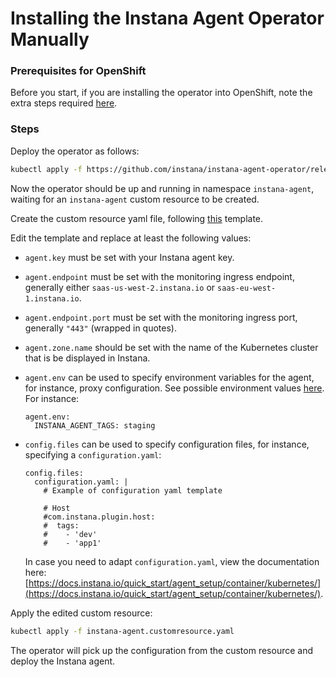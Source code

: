 Installing the Instana Agent Operator Manually
==============================================

### Prerequisites for OpenShift

Before you start, if you are installing the operator into OpenShift, note the extra steps required [here](openshift.md).

### Steps

Deploy the operator as follows:

```bash
kubectl apply -f https://github.com/instana/instana-agent-operator/releases/latest/download/instana-agent-operator.yaml
```

Now the operator should be up and running in namespace `instana-agent`, waiting for an `instana-agent` custom resource to
be created.

Create the custom resource yaml file, following [this](https://github.com/instana/instana-agent-operator/blob/master/deploy/instana-agent.customresource.yaml) template.

Edit the template and replace at least the following values:

  * `agent.key` must be set with your Instana agent key.
  * `agent.endpoint` must be set with the monitoring ingress endpoint, generally either `saas-us-west-2.instana.io` or `saas-eu-west-1.instana.io`.
  * `agent.endpoint.port` must be set with the monitoring ingress port, generally `"443"` (wrapped in quotes).
  * `agent.zone.name` should be set with the name of the Kubernetes cluster that is be displayed in Instana.
  * `agent.env` can be used to specify environment variables for the agent, for instance, proxy configuration. See possible environment values [here](https://docs.instana.io/quick_start/agent_setup/container/docker/). For instance:

        agent.env:
          INSTANA_AGENT_TAGS: staging

  * `config.files` can be used to specify configuration files, for instance, specifying a `configuration.yaml`:

        config.files:
          configuration.yaml: |
            # Example of configuration yaml template

            # Host
            #com.instana.plugin.host:
            #  tags:
            #    - 'dev'
            #    - 'app1'

     In case you need to adapt `configuration.yaml`, view the documentation here: [https://docs.instana.io/quick_start/agent_setup/container/kubernetes/](https://docs.instana.io/quick_start/agent_setup/container/kubernetes/).

Apply the edited custom resource:

```bash
kubectl apply -f instana-agent.customresource.yaml
```

The operator will pick up the configuration from the custom resource and deploy the Instana agent.
